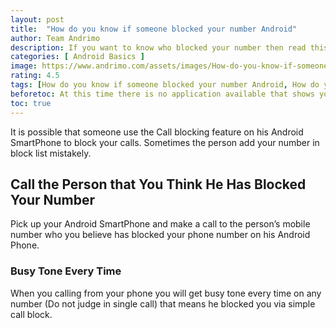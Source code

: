 ```yaml
---
layout: post
title:  "How do you know if someone blocked your number Android"
author: Team Andrimo
description: If you want to know who blocked your number then read this how do you know if someone blocked your number android.
categories: [ Android Basics ]
image: https://www.andrimo.com/assets/images/How-do-you-know-if-someone-blocked-your-number-Android.jpg
rating: 4.5
tags: [How do you know if someone blocked your number Android, How do you know if someone blocked your number]
beforetoc: At this time there is no application available that shows you the details about who blocked you but don't worry today in this article i will give you some idea about "How do you know if someone blocked your number Android"
toc: true
---
```


It is possible that someone use the Call blocking feature on his Android SmartPhone to block your calls. Sometimes the person add your number in block list mistakely.

## Call the Person that You Think He Has Blocked Your Number

Pick up your Android SmartPhone and make a call to the person’s mobile number who you believe has blocked your phone number on his Android Phone.

### Busy Tone Every Time

When you calling from your phone you will get busy tone every time on any number (Do not judge in single call) that means he blocked you via simple call block. 
